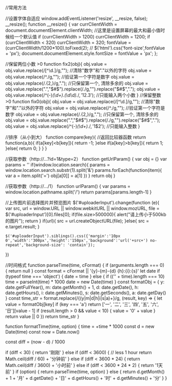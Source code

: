//常用方法


//设置字体自适应
window.addEventListener('resize', __resize, false);
__resize();
function __resize() {
  var currClientWidth = document.documentElement.clientWidth;
  //这里是设置屏幕的最大和最小值时候给一个默认值
  if (currClientWidth > 1200) currClientWidth = 1200;
  if (currClientWidth < 320) currClientWidth = 320;
  fontValue = (currClientWidth/1200*100).toFixed(2);
  // $('html').css('font-size',fontValue + 'px');
  document.documentElement.style.fontSize = fontValue + 'px';
};


//保留两位小数  >0
function fix2(obj){
    obj.value = obj.value.replace(/[^\d.]/g,""); //清除"数字"和"."以外的字符
    obj.value = obj.value.replace(/^\./g,""); //验证第一个字符是数字
    obj.value = obj.value.replace(/\.{2,}/g,"."); //只保留第一个, 清除多余的
    obj.value = obj.value.replace(".","$#$").replace(/\./g,"").replace("$#$",".");
    obj.value = obj.value.replace(/^(\-)*(\d+)\.(\d\d).*$/,'$1$2.$3'); //只能输入两个小数
}
//保留整数  >0
function fix0(obj){
    obj.value = obj.value.replace(/[^\d.]/g,""); //清除"数字"和"."以外的字符
    obj.value = obj.value.replace(/^\./g,""); //验证第一个字符是数字
    obj.value = obj.value.replace(/\.{2,}/g,"."); //只保留第一个, 清除多余的
    obj.value = obj.value.replace(".","$#$").replace(/\./g,"").replace("$#$",".");
    obj.value = obj.value.replace(/^(\-)*(\d+)\.*$/,'$1$2'); //只能输入整数
}

//排序（从小到大）
function compare(key){
    //返回比较器函数
    return function(a,b){
        if(a[key]<b[key]){
            return -1;
        }else if(a[key]>b[key]){
            return 1;
        }else{
            return 0;
        }
    }
}

//获取参数（http://...?id=1&type=2）
function getUrlParam() {
    var obj = {}
    var params = ''
    if(window.location.search){
        params = window.location.search.substr(1).split('&')
        params.forEach(function(item){
            var a = item.split('=')
            obj[a[0]] = a[1]
        })
    }
    return obj
}

//获取参数（http://.../1）
function urlParam() {
    var params = window.location.pathname.split('/')
    return params[params.length-1]
}


//上传图片前选择图片并预览图片
$('#uploaderInput').change(function (e){
    var src, url = window.URL || window.webkitURL || window.mozURL, file = $('#uploaderInput')[0].files[0];
    if(file.size>500000){
        alert("请上传小于500kb的图片");
        return
    }
    if(url){
        src = url.createObjectURL(file);
    }else{
        src = e.target.result;
    }

    $('#uploaderInput').siblings().css({'margin':'10px 0','width':'300px','height':'150px','background':'url('+src+') no-repeat','background-size': 'contain'});

})

//时间格式
 function parseTime(time, cFormat) {
   if (arguments.length === 0) {
     return null
   }
   const format = cFormat || '{y}-{m}-{d} {h}:{i}:{s}'
   let date
   if (typeof time === 'object') {
     date = time
   } else {
     if (('' + time).length === 10) time = parseInt(time) * 1000
     date = new Date(time)
   }
   const formatObj = {
     y: date.getFullYear(),
     m: date.getMonth() + 1,
     d: date.getDate(),
     h: date.getHours(),
     i: date.getMinutes(),
     s: date.getSeconds(),
     a: date.getDay()
   }
   const time_str = format.replace(/{(y|m|d|h|i|s|a)+}/g, (result, key) => {
     let value = formatObj[key]
     if (key === 'a') return ['一', '二', '三', '四', '五', '六', '日'][value - 1]
     if (result.length > 0 && value < 10) {
       value = '0' + value
     }
     return value || 0
   })
   return time_str
 }

function formatTime(time, option) {
   time = +time * 1000
   const d = new Date(time)
   const now = Date.now()

   const diff = (now - d) / 1000

   if (diff < 30) {
     return '刚刚'
   } else if (diff < 3600) { // less 1 hour
     return Math.ceil(diff / 60) + '分钟前'
   } else if (diff < 3600 * 24) {
     return Math.ceil(diff / 3600) + '小时前'
   } else if (diff < 3600 * 24 * 2) {
     return '1天前'
   }
   if (option) {
     return parseTime(time, option)
   } else {
     return d.getMonth() + 1 + '月' + d.getDate() + '日' + d.getHours() + '时' + d.getMinutes() + '分'
   }
 }
